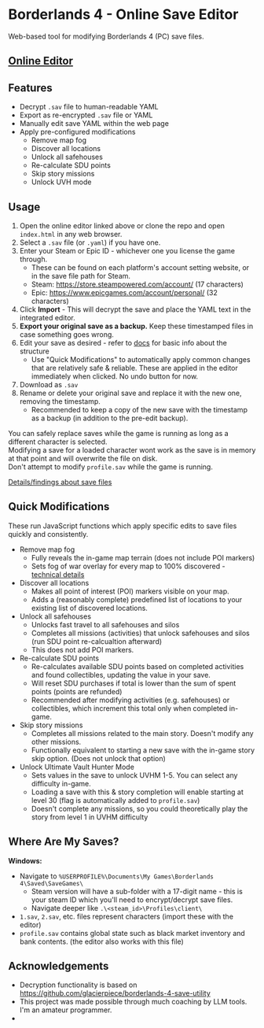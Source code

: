 # Borderlands 4 - Online Save Editor
Web-based tool for modifying Borderlands 4 (PC) save files.

## [Online Editor](https://iyre.github.io/bl4-save-tools/)

## Features
- Decrypt `.sav` file to human-readable YAML
- Export as re-encrypted `.sav` file or YAML
- Manually edit save YAML within the web page
- Apply pre-configured modifications
  - Remove map fog
  - Discover all locations
  - Unlock all safehouses
  - Re-calculate SDU points
  - Skip story missions
  - Unlock UVH mode

## Usage
1. Open the online editor linked above or clone the repo and open `index.html` in any web browser.
2. Select a `.sav` file (or `.yaml`) if you have one.
3. Enter your Steam or Epic ID - whichever one you license the game through.
   - These can be found on each platform's account setting website, or in the save file path for Steam.
   - Steam: https://store.steampowered.com/account/ (17 characters)
   - Epic: https://www.epicgames.com/account/personal/ (32 characters)
4. Click **Import** - This will decrypt the save and place the YAML text in the integrated editor.
5. **Export your original save as a backup.** Keep these timestamped files in case something goes wrong.
6. Edit your save as desired - refer to [docs](docs/README.md) for basic info about the structure
   - Use "Quick Modifications" to automatically apply common changes that are relatively safe & reliable. These are applied in the editor immediately when clicked. No undo button for now.
7. Download as `.sav`
8. Rename or delete your original save and replace it with the new one, removing the timestamp.
   - Recommended to keep a copy of the new save with the timestamp as a backup (in addition to the pre-edit backup).

You can safely replace saves while the game is running as long as a different character is selected.\
Modifying a save for a loaded character wont work as the save is in memory at that point and will overwrite the file on disk.\
Don't attempt to modify `profile.sav` while the game is running.

[Details/findings about save files](docs/README.md)

## Quick Modifications
These run JavaScript functions which apply specific edits to save files quickly and consistently.

- Remove map fog
  - Fully reveals the in-game map terrain (does not include POI markers)
  - Sets fog of war overlay for every map to 100% discovered - [technical details](docs/exploration.md)
- Discover all locations
  - Makes all point of interest (POI) markers visible on your map.
  - Adds a (reasonably complete) predefined list of locations to your existing list of discovered locations.
- Unlock all safehouses
  - Unlocks fast travel to all safehouses and silos
  - Completes all missions (activities) that unlock safehouses and silos (run SDU point re-calcualtion afterward)
  - This does not add POI markers.
- Re-calculate SDU points
  - Re-calculates available SDU points based on completed activities and found collectibles, updating the value in your save.
  - Will reset SDU purchases if total is lower than the sum of spent points (points are refunded)
  - Recommended after modifying activities (e.g. safehouses) or collectibles, which increment this total only when completed in-game.
- Skip story missions
  - Completes all missions related to the main story. Doesn't modify any other missions.
  - Functionally equivalent to starting a new save with the in-game story skip option. (Does not unlock that option)
- Unlock Ultimate Vault Hunter Mode
  - Sets values in the save to unlock UVHM 1-5. You can select any difficulty in-game.
  - Loading a save with this & story completion will enable starting at level 30 (flag is automatically added to `profile.sav`)
  - Doesn't complete any missions, so you could theoretically play the story from level 1 in UVHM difficulty

## Where Are My Saves?

**Windows:**
- Navigate to `%USERPROFILE%\Documents\My Games\Borderlands 4\Saved\SaveGames\`
  - Steam version will have a sub-folder with a 17-digit name - this is your steam ID which you'll need to encrypt/decrypt save files.
  - Navigate deeper like `.\<steam_id>\Profiles\client\`
- `1.sav`, `2.sav`, etc. files represent characters (import these with the editor)
- `profile.sav` contains global state such as black market inventory and bank contents. (the editor also works with this file)

## Acknowledgements
- Decryption functionality is based on https://github.com/glacierpiece/borderlands-4-save-utility
- This project was made possible through much coaching by LLM tools. I'm an amateur programmer.
- 

